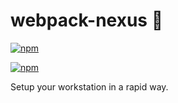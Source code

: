 # webpack-nexus 🐨
[![npm](https://img.shields.io/npm/dm/webpack-nexus)](https://www.npmjs.com/package/webpack-nexus)

[![npm](https://img.shields.io/npm/v/webpack-nexus)](https://www.npmjs.com/package/webpack-nexus)


Setup your workstation in a rapid way.
